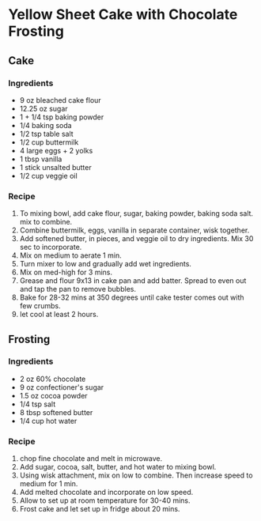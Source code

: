 # Yellow Sheet Cake with Chocolate Frosting
## Cake
### Ingredients

- 9 oz bleached cake flour
- 12.25 oz sugar
- 1 + 1/4 tsp baking powder
- 1/4 baking soda
- 1/2 tsp table salt
- 1/2 cup buttermilk
- 4 large eggs + 2 yolks
- 1 tbsp vanilla
- 1 stick unsalted butter
- 1/2 cup veggie oil

### Recipe
1. To mixing bowl, add cake flour, sugar, baking powder, baking soda salt. mix to combine.
2. Combine buttermilk, eggs, vanilla in separate container, wisk together.
3. Add softened butter, in pieces, and veggie oil to dry ingredients. Mix 30 sec to incorporate.
4. Mix on medium to aerate 1 min.
5. Turn mixer to low and gradually add wet ingredients.
6. Mix on med-high for 3 mins.
7. Grease and flour 9x13 in cake pan and add batter. Spread to even out and tap the pan to remove bubbles.
8. Bake for 28-32 mins at 350 degrees until cake tester comes out with few crumbs.
9. let cool at least 2 hours.

## Frosting 
### Ingredients
- 2 oz 60% chocolate
- 9 oz confectioner's sugar
- 1.5 oz cocoa powder
- 1/4 tsp salt
- 8 tbsp softened butter
- 1/4 cup hot water

### Recipe
1. chop fine chocolate and melt in microwave.
2. Add sugar, cocoa, salt, butter, and hot water to mixing bowl.
3. Using wisk attachment, mix on low to combine. Then increase speed to medium for 1 min.
4. Add melted chocolate and incorporate on low speed.
5. Allow to set up at room temperature for 30-40 mins.
6. Frost cake and let set up in fridge about 20 mins.

